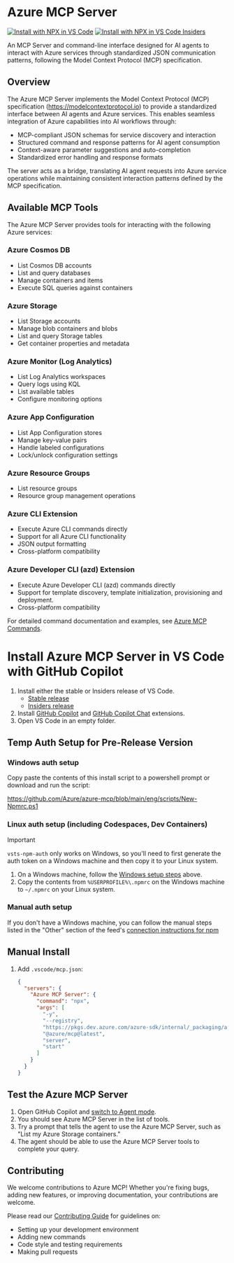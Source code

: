 # Azure MCP Server

[![Install with NPX in VS Code](https://img.shields.io/badge/VS_Code-Install_Azure_MCP_Server-0098FF?style=flat-square&logo=visualstudiocode&logoColor=white)](https://insiders.vscode.dev/redirect/mcp/install?name=Azure%20MCP%20Server&config=%7B%22command%22%3A%22npx%22%2C%22args%22%3A%5B%22-y%22%2C%22--registry%22%2C%22https%3A%2F%2Fpkgs.dev.azure.com%2Fazure-sdk%2Finternal%2F_packaging%2Fazure-sdk-for-js-pr%2Fnpm%2Fregistry%2F%22%2C%22%40azure%2Fmcp%40latest%22%2C%22server%22%2C%22start%22%5D%7D) [![Install with NPX in VS Code Insiders](https://img.shields.io/badge/VS_Code_Insiders-Install_Azure_MCP_Server-24bfa5?style=flat-square&logo=visualstudiocode&logoColor=white)](https://insiders.vscode.dev/redirect/mcp/install?name=Azure%20MCP%20Server&config=%7B%22command%22%3A%22npx%22%2C%22args%22%3A%5B%22-y%22%2C%22--registry%22%2C%22https%3A%2F%2Fpkgs.dev.azure.com%2Fazure-sdk%2Finternal%2F_packaging%2Fazure-sdk-for-js-pr%2Fnpm%2Fregistry%2F%22%2C%22%40azure%2Fmcp%40latest%22%2C%22server%22%2C%22start%22%5D%7D&quality=insiders)

An MCP Server and command-line interface designed for AI agents to interact with Azure services through standardized JSON communication patterns, following the Model Context Protocol (MCP) specification.

## Overview

The Azure MCP Server implements the Model Context Protocol (MCP) specification (https://modelcontextprotocol.io) to provide a standardized interface between AI agents and Azure services. This enables seamless integration of Azure capabilities into AI workflows through:

- MCP-compliant JSON schemas for service discovery and interaction
- Structured command and response patterns for AI agent consumption
- Context-aware parameter suggestions and auto-completion
- Standardized error handling and response formats

The server acts as a bridge, translating AI agent requests into Azure service operations while maintaining consistent interaction patterns defined by the MCP specification.

## Available MCP Tools

The Azure MCP Server provides tools for interacting with the following Azure services:

### Azure Cosmos DB

- List Cosmos DB accounts
- List and query databases
- Manage containers and items
- Execute SQL queries against containers

### Azure Storage

- List Storage accounts
- Manage blob containers and blobs
- List and query Storage tables
- Get container properties and metadata

### Azure Monitor (Log Analytics)

- List Log Analytics workspaces
- Query logs using KQL
- List available tables
- Configure monitoring options

### Azure App Configuration

- List App Configuration stores
- Manage key-value pairs
- Handle labeled configurations
- Lock/unlock configuration settings

### Azure Resource Groups

- List resource groups
- Resource group management operations

### Azure CLI Extension

- Execute Azure CLI commands directly
- Support for all Azure CLI functionality
- JSON output formatting
- Cross-platform compatibility

### Azure Developer CLI (azd) Extension

- Execute Azure Developer CLI (azd) commands directly
- Support for template discovery, template initialization, provisioning and deployment.
- Cross-platform compatibility

For detailed command documentation and examples, see [Azure MCP Commands](docs/azmcp-commands.md).

# Install Azure MCP Server in VS Code with GitHub Copilot

1. Install either the stable or Insiders release of VS Code.
   * [Stable release](https://code.visualstudio.com/download)
   * [Insiders release](https://code.visualstudio.com/insiders)
2. Install [GitHub Copilot](https://marketplace.visualstudio.com/items?itemName=GitHub.copilot) and [GitHub Copilot Chat](https://marketplace.visualstudio.com/items?itemName=GitHub.copilot-chat) extensions.
3. Open VS Code in an empty folder.

## Temp Auth Setup for Pre-Release Version

### Windows auth setup

Copy paste the contents of this install script to a powershell prompt or download and run the script:

https://github.com/Azure/azure-mcp/blob/main/eng/scripts/New-Npmrc.ps1 

### Linux auth setup (including Codespaces, Dev Containers)

>[!IMPORTANT]
>`vsts-npm-auth` only works on Windows, so you'll need to first generate the auth token on a Windows machine and then copy it to your Linux system.

1. On a Windows machine, follow the [Windows setup steps](#windows-auth-setup) above.
2. Copy the contents from `%USERPROFILE%\.npmrc` on the Windows machine to `~/.npmrc` on your Linux system.

### Manual auth setup

If you don't have a Windows machine, you can follow the manual steps listed in the "Other" section of the feed's [connection instructions for npm](https://dev.azure.com/azure-sdk/internal/_artifacts/feed/azure-sdk-for-js-pr/connect)

## Manual Install

1. Add `.vscode/mcp.json`:

    ```json
    {
      "servers": {
        "Azure MCP Server": {
          "command": "npx",
          "args": [
            "-y",
            "--registry",
            "https://pkgs.dev.azure.com/azure-sdk/internal/_packaging/azure-sdk-for-js-pr/npm/registry/",
            "@azure/mcp@latest",
            "server",
            "start"
          ]
        }
      }
    }
    ```

## Test the Azure MCP Server

1. Open GitHub Copilot and [switch to Agent mode](https://code.visualstudio.com/docs/copilot/chat/chat-agent-mode).
2. You should see Azure MCP Server in the list of tools.
3. Try a prompt that tells the agent to use the Azure MCP Server, such as "List my Azure Storage containers."
4. The agent should be able to use the Azure MCP Server tools to complete your query.


## Contributing

We welcome contributions to Azure MCP! Whether you're fixing bugs, adding new features, or improving documentation, your contributions are welcome.

Please read our [Contributing Guide](https://github.com/Azure/azure-mcp/blob/main/CONTRIBUTING.md) for guidelines on:

- Setting up your development environment
- Adding new commands
- Code style and testing requirements
- Making pull requests
